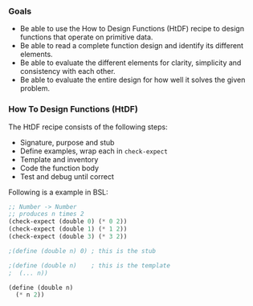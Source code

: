 ### Goals

- Be able to use the How to Design Functions (HtDF) recipe to design functions that operate on primitive data. 
- Be able to read a complete function design and identify its different elements.
- Be able to evaluate the different elements for clarity, simplicity and consistency with each other.
- Be able to evaluate the entire design for how well it solves the given problem.



### How To Design Functions (HtDF)

The HtDF recipe consists of the following steps:

- Signature, purpose and stub
- Define examples, wrap each in `check-expect`
- Template and inventory
- Code the function body
- Test and debug until correct

Following is a example in BSL:

``` lisp
;; Number -> Number
;; produces n times 2
(check-expect (double 0) (* 0 2))
(check-expect (double 1) (* 1 2))
(check-expect (double 3) (* 3 2))

;(define (double n) 0) ; this is the stub

;(define (double n)    ; this is the template
;  (... n))

(define (double n)
  (* n 2))
```

